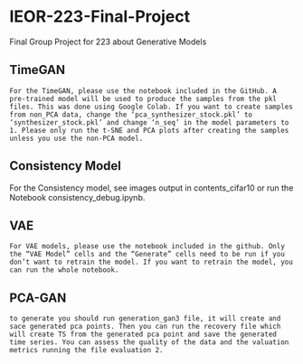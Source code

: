 # IEOR-223-Final-Project
Final Group Project for 223 about Generative Models

## TimeGAN
	For the TimeGAN, please use the notebook included in the GitHub. A pre-trained model will be used to produce the samples from the pkl files. This was done using Google Colab. If you want to create samples from non_PCA data, change the ‘pca_synthesizer_stock.pkl’ to ‘synthesizer_stock.pkl’ and change ‘n_seq’ in the model parameters to 1. Please only run the t-SNE and PCA plots after creating the samples unless you use the non-PCA model.

## Consistency Model
For the Consistency model, see images output in contents_cifar10 or run the Notebook consistency_debug.ipynb.

## VAE
	For VAE models, please use the notebook included in the github. Only the “VAE Model” cells and the “Generate” cells need to be run if you don’t want to retrain the model. If you want to retrain the model, you can run the whole notebook.

## PCA-GAN
	to generate you should run generation_gan3 file, it will create and sace generated pca points. Then you can run the recovery file which will create TS from the generated pca point and save the generated time series. You can assess the quality of the data and the valuation metrics running the file evaluation 2.

